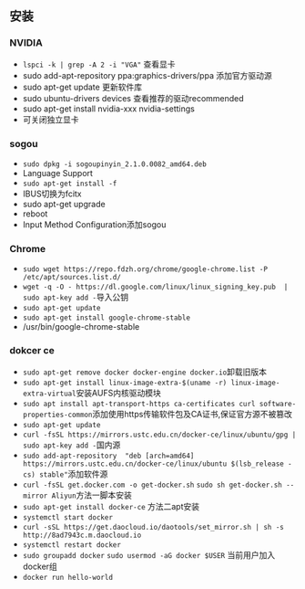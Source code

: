 ## 安装
### NVIDIA
- `lspci -k | grep -A 2 -i "VGA"` 查看显卡
- sudo add-apt-repository ppa:graphics-drivers/ppa 添加官方驱动源
- sudo apt-get update 更新软件库
- sudo ubuntu-drivers devices 查看推荐的驱动recommended
- sudo apt-get install nvidia-xxx nvidia-settings
- 可关闭独立显卡

### sogou
- `sudo dpkg -i sogoupinyin_2.1.0.0082_amd64.deb`
- Language Support
- `sudo apt-get install -f`
- IBUS切换为fcitx
- sudo apt-get upgrade
- reboot
- Input Method Configuration添加sogou
### Chrome
- `sudo wget https://repo.fdzh.org/chrome/google-chrome.list -P /etc/apt/sources.list.d/`
- `wget -q -O - https://dl.google.com/linux/linux_signing_key.pub  | sudo apt-key add -`导入公钥
- `sudo apt-get update`
- `sudo apt-get install google-chrome-stable`
- /usr/bin/google-chrome-stable

### dokcer ce
- `sudo apt-get remove docker docker-engine docker.io`卸载旧版本
- `sudo apt-get install linux-image-extra-$(uname -r) linux-image-extra-virtual`安装AUFS内核驱动模块
- `sudo apt install apt-transport-https ca-certificates curl software-properties-common`添加使用https传输软件包及CA证书,保证官方源不被篡改
- `sudo apt-get update`
- `curl -fsSL https://mirrors.ustc.edu.cn/docker-ce/linux/ubuntu/gpg | sudo apt-key add -`国内源
- `sudo add-apt-repository  "deb [arch=amd64] https://mirrors.ustc.edu.cn/docker-ce/linux/ubuntu $(lsb_release -cs) stable"`添加软件源
- `curl -fsSL get.docker.com -o get-docker.sh`  `sudo sh get-docker.sh --mirror Aliyun`方法一脚本安装
- `sudo apt-get install docker-ce` 方法二apt安装
- `systemctl start docker`
- `curl -sSL https://get.daocloud.io/daotools/set_mirror.sh | sh -s http://8ad7943c.m.daocloud.io`
- `systemctl restart docker` 
- `sudo groupadd docker` `sudo usermod -aG docker $USER` 当前用户加入docker组
- `docker run hello-world`
